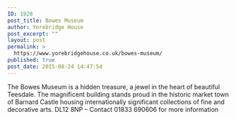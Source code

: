 ```yaml
---
ID: 1928
post_title: Bowes Museum
author: Yorebridge House
post_excerpt: ""
layout: post
permalink: >
  https://www.yorebridgehouse.co.uk/bowes-museum/
published: true
post_date: 2015-08-24 14:47:54
---
```

The Bowes Museum is a hidden treasure, a jewel in the heart of beautiful Teesdale. The magnificent building stands proud in the historic market town of Barnard Castle housing internationally significant collections of fine and decorative arts. DL12 8NP – Contact 01833 690606 for more information